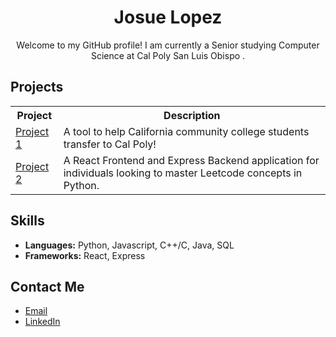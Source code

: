<div align="center">
  <h1>Josue Lopez</h1>
</div>

<p align="center">
  Welcome to my GitHub profile! I am currently a Senior studying Computer Science at Cal Poly San Luis Obispo .
</p>

## Projects

<table>
  <tr>
    <th>Project</th>
    <th>Description</th>
  </tr>
  <tr>
    <td><a href="https://github.com/Castro19/ccc-transfer-helper">Project 1</a></td>
    <td>A tool to help California community college students transfer to Cal Poly!</td>
  </tr>
  <tr>
    <td><a href="https://github.com/JLpro-cd/Python-Leetcode-Grind-Assistant">Project 2</a></td>
    <td>A React Frontend and Express Backend application for individuals looking to master Leetcode concepts in Python.</td>
  </tr>
</table>

## Skills
- **Languages:** Python, Javascript, C++/C, Java, SQL
- **Frameworks:** React, Express

## Contact Me
- [Email](mailto:josuelopezpro@gmail.com)
- [LinkedIn](https://www.linkedin.com/in/josuelopezpro/)
